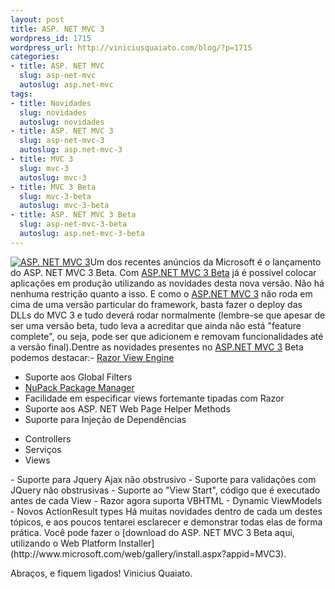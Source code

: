 ```yaml
--- 
layout: post
title: ASP. NET MVC 3
wordpress_id: 1715
wordpress_url: http://viniciusquaiato.com/blog/?p=1715
categories: 
- title: ASP. NET MVC
  slug: asp-net-mvc
  autoslug: asp.net-mvc
tags: 
- title: Novidades
  slug: novidades
  autoslug: novidades
- title: ASP. NET MVC 3
  slug: asp-net-mvc-3
  autoslug: asp.net-mvc-3
- title: MVC 3
  slug: mvc-3
  autoslug: mvc-3
- title: MVC 3 Beta
  slug: mvc-3-beta
  autoslug: mvc-3-beta
- title: ASP. NET MVC 3 Beta
  slug: asp-net-mvc-3-beta
  autoslug: asp.net-mvc-3-beta
---
```

[![](http://viniciusquaiato.com/images_posts/images-150x150.jpg "ASP. NET MVC 3")](http://viniciusquaiato.com/images_posts/images.jpg)Um dos recentes anúncios da Microsoft é o lançamento do ASP. NET MVC 3 Beta. Com [ASP.NET MVC 3 Beta](http://www.asp.net/mvc/mvc3) já é possível colocar aplicações em produção utilizando as novidades desta nova versão. Não há nenhuma restrição quanto a isso. E como o [ASP.NET MVC 3](http://www.asp.net/mvc/mvc3) não roda em cima de uma versão particular do framework, basta fazer o deploy das DLLs do MVC 3 e tudo deverá rodar normalmente (lembre-se que apesar de ser uma versão beta, tudo leva a acreditar que ainda não está "feature complete", ou seja, pode ser que adicionem e removam funcionalidades até a versão final).Dentre as novidades presentes no [ASP.NET MVC 3](http://weblogs.asp.net/scottgu/archive/2010/10/06/announcing-nupack-asp-net-mvc-3-beta-and-webmatrix-beta-2.aspx) Beta podemos destacar:- [Razor View Engine](http://viniciusquaiato.com/blog/asp-net-mvc-3-razor-view-engine/)
- Suporte aos Global Filters
- [NuPack Package Manager](http://viniciusquaiato.com/blog/nupack-uma-das-melhores-invencoes-da-microsoft/)
- Facilidade em especificar views fortemante tipadas com Razor
- Suporte aos ASP. NET Web Page Helper Methods
- Suporte para Injeção de Dependências
<ul>     <li>Controllers</li>    <li>Serviços</li>    <li>Views</li>        </ul>- Suporte para Jquery Ajax não obstrusivo
- Suporte para validações com JQuery não obstrusivas
- Suporte ao "View Start", código que é executado antes de cada View
- Razor agora suporta VBHTML
- Dynamic ViewModels
- Novos ActionResult types
Há muitas novidades dentro de cada um destes tópicos, e aos poucos tentarei esclarecer e demonstrar todas elas de forma prática. Você pode fazer o [download do ASP. NET MVC 3 Beta aqui, utilizando o Web Platform Installer](http://www.microsoft.com/web/gallery/install.aspx?appid=MVC3).

Abraços,
 e fiquem ligados! Vinicius Quaiato.
